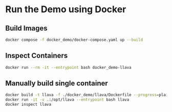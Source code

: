 # Run the Demo using Docker

## Build Images

```bash
docker compose -f docker_demo/docker-compose.yaml up --build
```

## Inspect Containers

```bash
docker run --rm -it --entrypoint bash docker_demo-llava
```

## Manually build single container

```bash
docker build -t llava -f ./docker_demo/llava/Dockerfile --progress=plain .
docker run -it -v .:/opt/llava --entrypoint bash llava
docker inspect llava
```
